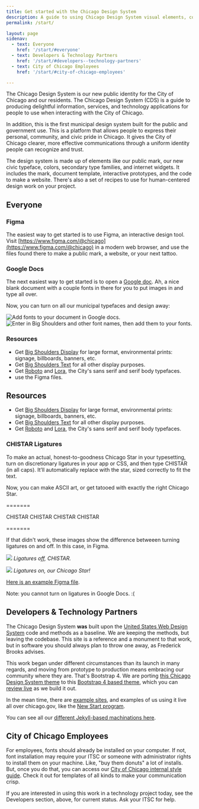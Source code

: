 ```yaml
---
title: Get started with the Chicago Design System
description: A guide to using Chicago Design System visual elements, code, and methods.
permalink: /start/

layout: page
sidenav:
  - text: Everyone
    href: '/start/#everyone'
  - text: Developers & Technology Partners
    href: '/start/#developers--technology-partners'
  - text: City of Chicago Employees
    href: '/start/#city-of-chicago-employees'

---
```


The Chicago Design System is our new public identity for the City of Chicago and our residents.
The Chicago Design System (CDS) is a guide to producing delightful information, services, and technology applications for people to use when interacting with the City of Chicago.

In addition, this is the first municipal design system built for the public and government use. This is a platform that allows people to express their personal, community, and civic pride in Chicago. It gives the City of Chicago clearer, more effective communications through a uniform identity people can recognize and trust.

The design system is made up of elements ilke our public mark, our new civic typeface, colors, secondary type families, and internet widgets. It includes the mark, document template, interactive prototypes, and the code to make a website. There's also a set of recipes to use for human-centered design work on your project.

## Everyone

### Figma

The easiest way to get started is to use Figma, an interactive design tool. Visit [https://www.figma.com/@chicago](https://www.figma.com/@chicago) in a modern web browser, and use the files found there to make a public mark, a website, or your next tattoo.

### Google Docs

The next easiest way to get started is to open a <a href="https://docs.google.com/document/d/1eVXsgPNEBjV5oo9R0RrLZR-RWVbghuT4tj-Jsr6_hZg/edit?usp=sharing" target="_blank">Google doc</a>. Ah, a nice blank document with a couple fonts in there for you to put images in and type all over.

Now, you can turn on all our municipal typefaces and design away: 

![Add fonts to your document in Google docs.](/assets/img/google-docs-1.png)
![Enter in Big Shoulders and other font names, then add them to your fonts.](/assets/img/google-docs-2.png)

### Resources

* Get [Big Shoulders Display](https://fonts.google.com/specimen/Big+Shoulders+Display) for large format, environmental prints: signage, billboards, banners, etc.
* Get [Big Shoulders Text](https://fonts.google.com/specimen/Big+Shoulders+Text) for all other display purposes.
* Get [Roboto](https://fonts.google.com/specimen/Roboto) and [Lora](https://fonts.google.com/specimen/Lora), the City's sans serif and serif body typefaces.
*  use the Figma files.

## Resources

* Get [Big Shoulders Display](https://fonts.google.com/specimen/Big+Shoulders+Display) for large format, environmental prints: signage, billboards, banners, etc.
* Get [Big Shoulders Text](https://fonts.google.com/specimen/Big+Shoulders+Text) for all other display purposes.
* Get [Roboto](https://fonts.google.com/specimen/Roboto) and [Lora](https://fonts.google.com/specimen/Lora), the City's sans serif and serif body typefaces.

### CHISTAR Ligatures

To make an actual, honest-to-goodness Chicago Star in your typesetting, turn on discretionary ligatures in your app or CSS, and then type CHISTAR (in all caps). It’ll automatically replace with the star, sized correctly to fit the text.

<p>Now, you can make ASCII art, or get tatooed with exactly the right Chicago Star.</p>
<p>=======</p>
<p class="chistar">CHISTAR CHISTAR CHISTAR CHISTAR</p>
<p>=======</p>

If that didn't work, these images show the difference betweeen turning ligatures on and off. In this case, in Figma.

![](/assets/img/CHISTAR-1.png)
_Ligatures off, CHISTAR._

![](/assets/img/CHISTAR-2.png)
_Ligatures on, our Chicago Star!_

[Here is an example Figma file](https://www.figma.com/c/file/777299502625879332). 

Note: you cannot turn on ligatures in Google Docs. :(

## Developers & Technology Partners

The Chicago Design System **was** built upon the [United States Web Design System](https://v2.designsystem.digital.gov/) code and methods as a baseline. We are keeping the methods, but leaving the codebase. This site is a reference and a monument to that work, but in software you should always plan to throw one away, as Frederick Brooks advises.

This work began under different circumstances than its launch in many regards, and moving from prototype to production means embracing our community where they are. That's Bootstrap 4. We are porting [this Chicago Design System theme](https://github.com/Chicago/design-cds-jekyll/) to this [Bootstrap 4 based theme](https://github.com/Chicago/design-cds-bootstrap), which you can [review live](https://chicago.github.io/design-cds-bootstrap/) as we build it out.

In the mean time, there are [example sites](/sites/), and examples of us using it live all over chicago.gov, like the [New Start program](https://www.chicago.gov/city/en/sites/newstartchicago/home.html).

You can see all our [different Jekyll-based machinations here](https://github.com/orgs/Chicago/teams/design/repositories).

## City of Chicago Employees

For employees, fonts should already be installed on your computer. If not, font installation may require your ITSC or someone with administrator rights to install them on your machine. Like, "buy them donuts" a lot of installs. But, once you do that, you can access our [City of Chicago internal style guide](https://cityofchicago.frontify.com/hub/2). Check it out for templates of all kinds to make your communication crisp.

If you are interested in using this work in a technology project today, see the Developers section, above, for current status. Ask your ITSC for help.
